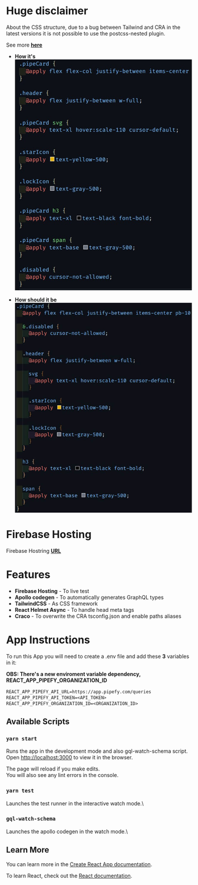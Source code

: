# Huge disclaimer

About the CSS structure, due to a bug between Tailwind and CRA in the latest versions it is not possible to use the postcss-nested plugin.

See more **[here](https://stackoverflow.com/a/70976599)**

- <b>How it's</b>
  ![image](/src/assets/css-default.jpeg)

- <b>How should it be</b>
  ![image](/src/assets/css-formated.jpeg)

# Firebase Hosting

Firebase Hostring **[URL](https://pipefy-assessment.web.app/)**

# Features

- <b>Firebase Hosting</b> - To live test
- <b>Apollo codegen</b> - To automatically generates GraphQL types
- <b>TailwindCSS</b> - As CSS framework
- <b>React Helmet Async</b> - To handle head meta tags
- <b>Craco</b> - To overwrite the CRA tsconfig.json and enable paths aliases

# App Instructions

To run this App you will need to create a .env file and add these <b>3</b> variables in it:

**OBS: There's a new enviroment variable dependency, REACT_APP_PIPEFY_ORGANIZATION_ID**

```
REACT_APP_PIPEFY_API_URL=https://app.pipefy.com/queries
REACT_APP_PIPEFY_API_TOKEN=<API_TOKEN>
REACT_APP_PIPEFY_ORGANIZATION_ID=<ORGANIZATION_ID>
```

## Available Scripts

### `yarn start`

Runs the app in the development mode and also gql-watch-schema script.\
Open [http://localhost:3000](http://localhost:3000) to view it in the browser.

The page will reload if you make edits.\
You will also see any lint errors in the console.

### `yarn test`

Launches the test runner in the interactive watch mode.\

### `gql-watch-schema`

Launches the apollo codegen in the watch mode.\

## Learn More

You can learn more in the [Create React App documentation](https://facebook.github.io/create-react-app/docs/getting-started).

To learn React, check out the [React documentation](https://reactjs.org/).
